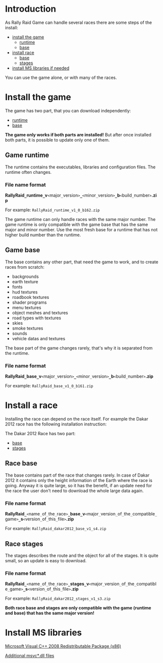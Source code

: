 # Introduction #

As Rally Raid Game can handle several races there are some steps of the install:
  * [install the game](#Install_the_game.md)
    * [runtime](#Game_runtime.md)
    * [base](#Game_base.md)
  * [install race](#Install_a_race.md)
    * [base](#Race_base.md)
    * [stages](#Race_stages.md)
  * [install MS libraries if needed](#Install_MS_libraries.md)

You can use the game alone, or with many of the races.

# Install the game #

The game has two part, that you can download independently:
  * [runtime](#Game_runtime.md)
  * [base](#Game_base.md)

**The game only works if both parts are installed!** But after once installed both parts, it is possible to update only one of them.

## Game runtime ##

The runtime contains the executables, libraries and configuration files. The runtime often changes.

### File name format ###

**RallyRaid`_`runtime`_`v**`<`major`_`version`>`**`_`**`<`minor`_`version`>`**`_`b**`<`build`_`number`>`**.zip**

For example: `RallyRaid_runtime_v1_0_b162.zip`

The game runtime can only handle races with the same major number.
The game runtime is only compatible with the game base that has the same major and minor number. Use the most fresh base for a runtime that has not higher build number than the runtime.

## Game base ##

The base contains any other part, that need the game to work, and to create races from scratch:
  * backgrounds
  * earth texture
  * fonts
  * hud textures
  * roadbook textures
  * shader programs
  * menu textures
  * object meshes and textures
  * road types with textures
  * skies
  * smoke textures
  * sounds
  * vehicle datas and textures

The base part of the game changes rarely, that's why it is separated from the runtime.

### File name format ###

**RallyRaid`_`base`_`v**`<`major`_`version`>`**`_`**`<`minor`_`version`>`**`_`b**`<`build`_`number`>`**.zip**

For example: `RallyRaid_base_v1_0_b161.zip`

# Install a race #

Installing the race can depend on the race itself. For example the Dakar 2012 race has the following installation instruction:

The Dakar 2012 Race has two part:
  * [base](#Race_base.md)
  * [stages](#Race_stages.md)

## Race base ##

The base contains part of the race that changes rarely. In case of Dakar 2012 it contains only the height information of the Earth where the race is going. Anyway it is quite large, so it has the benefit, if an update need for the race the user don't need to download the whole large data again.

### File name format ###

**RallyRaid`_`**`<`name`_`of`_`the`_`race`>`**`_`base`_`v**`<`major`_`version`_`of`_`the`_`compatible`_`game`>`**`_`s**`<`version`_`of`_`this`_`file`>`**.zip**

For example: `RallyRaid_dakar2012_base_v1_s4.zip`

## Race stages ##

The stages describes the route and the object for all of the stages. It is quite small, so an update is easy to download.

### File name format ###

**RallyRaid`_`**`<`name`_`of`_`the`_`race`>`**`_`stages`_`v**`<`major`_`version`_`of`_`the`_`compatible`_`game`>`**`_`s**`<`version`_`of`_`this`_`file`>`**.zip**

For example: `RallyRaid_dakar2012_stages_v1_s3.zip`

**Both race base and stages are only compatible with the game (runtime and base) that has the same major version!**

# Install MS libraries #

[Microsoft Visual C++ 2008 Redistributable Package (x86)](http://www.microsoft.com/download/en/details.aspx?displaylang=en&id=29)

[Additional msvc\*.dll files](http://rallyraid.googlecode.com/files/RallyRaid_msvc_dlls.zip)